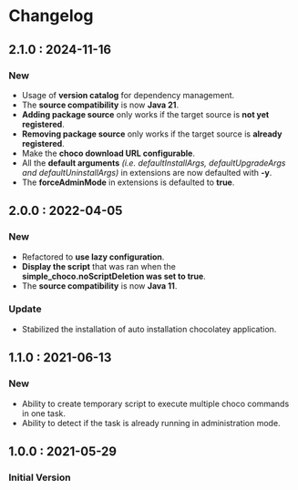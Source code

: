 # Changelog

## 2.1.0 : 2024-11-16

### New

* Usage of **version catalog** for dependency management.
* The **source compatibility** is now **Java 21**.
* **Adding package source** only works if the target source is **not yet registered**.
* **Removing package source** only works if the target source is **already registered**.
* Make the **choco download URL configurable**.
* All the **default arguments** *(i.e. defaultInstallArgs, defaultUpgradeArgs and defaultUninstallArgs)* in extensions are now defaulted with **-y**.
* The **forceAdminMode** in extensions is defaulted to **true**.

## 2.0.0 : 2022-04-05

### New

* Refactored to **use lazy configuration**.
* **Display the script** that was ran when the **simple_choco.noScriptDeletion was set to true**.
* The **source compatibility** is now **Java 11**.

### Update

* Stabilized the installation of auto installation chocolatey application.

## 1.1.0 : 2021-06-13

### New

* Ability to create temporary script to execute multiple choco commands in one task.
* Ability to detect if the task is already running in administration mode.

## 1.0.0 : 2021-05-29

### Initial Version

